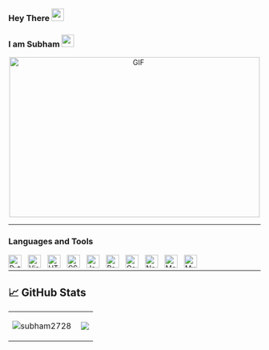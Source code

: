 ### Hey There <img src="https://media.giphy.com/media/hvRJCLFzcasrR4ia7z/giphy.gif" width="25px">
### I am Subham <img src="https://i.gifer.com/Ckc7.gif" width="25px">
<p align="center"> <img alt="GIF" src="https://user-images.githubusercontent.com/72430628/160745933-e9956d51-c2bb-4a31-ba00-b0e85a4724c7.gif" width="500" height="320" />
<hr>

### Languages and Tools 

<img align="left" alt="Python" width="26px" src="https://www.svgrepo.com/show/354238/python.svg" style="padding-right:10px;" />
<img align="left" alt="Visual Studio Code" width="26px" src="https://cdn.jsdelivr.net/gh/devicons/devicon/icons/vscode/vscode-original.svg" style="padding-right:10px;" />
<img align="left" alt="HTML5" width="26px" src="https://cdn.jsdelivr.net/gh/devicons/devicon/icons/html5/html5-original.svg" style="padding-right:10px;" />
<img align="left" alt="CSS3" width="26px" src="https://cdn.jsdelivr.net/gh/devicons/devicon/icons/css3/css3-original.svg" style="padding-right:10px;" />
<img align="left" alt="JavaScript" width="26px" src="https://cdn.jsdelivr.net/gh/devicons/devicon/icons/javascript/javascript-original.svg" style="padding-right:10px;" />
<img align="left" alt="React" width="26px" src="https://cdn.jsdelivr.net/gh/devicons/devicon/icons/react/react-original.svg" style="padding-right:10px;" />
<img align="left" alt="Gatsby" width="26px" src="https://cdn.jsdelivr.net/gh/devicons/devicon/icons/gatsby/gatsby-original.svg" style="padding-right:10px;" />
<img align="left" alt="Node.js" width="26px" src="https://cdn.jsdelivr.net/gh/devicons/devicon/icons/nodejs/nodejs-original.svg" style="padding-right:10px;" />
<img align="left" alt="MongoDB" width="26px" src="https://cdn.jsdelivr.net/gh/devicons/devicon/icons/mongodb/mongodb-original.svg" style="padding-right:10px;" />
<img align="left" alt="MySQL" width="26px" src="https://cdn.jsdelivr.net/gh/devicons/devicon/icons/mysql/mysql-original.svg" style="padding-right:10px;" />
</p>
<br>
<hr>

## &#x1f4c8; GitHub Stats
<table align='center'>
  <tr>
    <td>
      <p align="center"> <img src="https://github-readme-stats.vercel.app/api?username=subham2728&show_icons=true&theme=gotham&count_private=true" alt="subham2728" />
      </a>
     </td>
      <td>
      <img align="right" src="https://github-readme-stats.vercel.app/api/top-langs/?username=subham2728&theme=gotham&show_icons=true">
      </a>
     </td>
  </tr>
</table>

